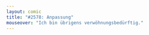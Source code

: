 ```yaml
---
layout: comic
title: "#2578: Anpassung"
mouseover: "Ich bin übrigens verwöhnungsbedürftig."
---
```

